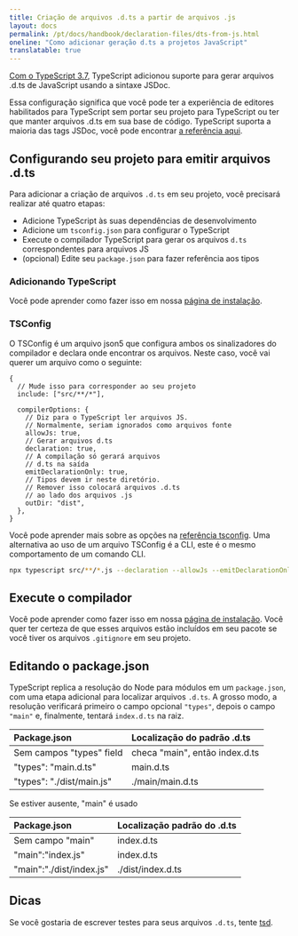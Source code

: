 ```yaml
---
title: Criação de arquivos .d.ts a partir de arquivos .js
layout: docs
permalink: /pt/docs/handbook/declaration-files/dts-from-js.html
oneline: "Como adicionar geração d.ts a projetos JavaScript"
translatable: true
---
```


[Com o TypeScript 3.7](/docs/handbook/release-notes/typescript-3-7.html#--declaration-and---allowjs),
TypeScript adicionou suporte para gerar arquivos .d.ts de JavaScript usando a sintaxe JSDoc.

Essa configuração significa que você pode ter a experiência de editores habilitados para TypeScript sem portar seu projeto para TypeScript ou ter que manter arquivos .d.ts em sua base de código.
TypeScript suporta a maioria das tags JSDoc, você pode encontrar [a referência aqui](/docs/handbook/type-checking-javascript-files.html#supported-jsdoc).

## Configurando seu projeto para emitir arquivos .d.ts

Para adicionar a criação de arquivos `.d.ts` em seu projeto, você precisará realizar até quatro etapas:

- Adicione TypeScript às suas dependências de desenvolvimento
- Adicione um `tsconfig.json` para configurar o TypeScript
- Execute o compilador TypeScript para gerar os arquivos `d.ts` correspondentes para arquivos JS
- (opcional) Edite seu `package.json` para fazer referência aos tipos

### Adicionando TypeScript

Você pode aprender como fazer isso em nossa [página de instalação](/download).

### TSConfig

O TSConfig é um arquivo json5 que configura ambos os sinalizadores do compilador e declara onde encontrar os arquivos.
Neste caso, você vai querer um arquivo como o seguinte:

```json5
{
  // Mude isso para corresponder ao seu projeto
  include: ["src/**/*"],

  compilerOptions: {
    // Diz para o TypeScript ler arquivos JS.
    // Normalmente, seriam ignorados como arquivos fonte
    allowJs: true,
    // Gerar arquivos d.ts
    declaration: true,
    // A compilação só gerará arquivos
    // d.ts na saída
    emitDeclarationOnly: true,
    // Tipos devem ir neste diretório.
    // Remover isso colocará arquivos .d.ts
    // ao lado dos arquivos .js
    outDir: "dist",
  },
}
```

Você pode aprender mais sobre as opções na [referência tsconfig](/reference).
Uma alternativa ao uso de um arquivo TSConfig é a CLI, este é o mesmo comportamento de um comando CLI.

```sh
npx typescript src/**/*.js --declaration --allowJs --emitDeclarationOnly --outDir types
```

## Execute o compilador

Você pode aprender como fazer isso em nossa [página de instalação](/download).
Você quer ter certeza de que esses arquivos estão incluídos em seu pacote se você tiver os arquivos `.gitignore` em seu projeto.

## Editando o package.json

TypeScript replica a resolução do Node para módulos em um `package.json`, com uma etapa adicional para localizar arquivos `.d.ts`.
A grosso modo, a resolução verificará primeiro o campo opcional `"types"`, depois o campo `"main"` e, finalmente, tentará `index.d.ts` na raiz.

| Package.json              | Localização do padrão .d.ts    |
| :------------------------ | :----------------------------- |
| Sem campos "types" field  | checa "main", então index.d.ts |
| "types": "main.d.ts"      | main.d.ts                      |
| "types": "./dist/main.js" | ./main/main.d.ts               |

Se estiver ausente, "main" é usado

| Package.json             | Localização padrão do .d.ts |
| :----------------------- | :-------------------------- |
| Sem campo "main"         | index.d.ts                  |
| "main":"index.js"        | index.d.ts                  |
| "main":"./dist/index.js" | ./dist/index.d.ts           |

## Dicas

Se você gostaria de escrever testes para seus arquivos `.d.ts`, tente [tsd](https://github.com/SamVerschueren/tsd).
